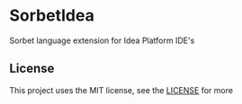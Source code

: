 # SorbetIdea

Sorbet language extension
for Idea Platform IDE's

## License
This project uses the MIT license,
see the [LICENSE](LICENSE.md) for more